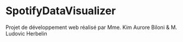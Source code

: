 # SpotifyDataVisualizer
Projet de développement web réalisé par Mme. Kim Aurore Biloni &amp; M. Ludovic Herbelin
